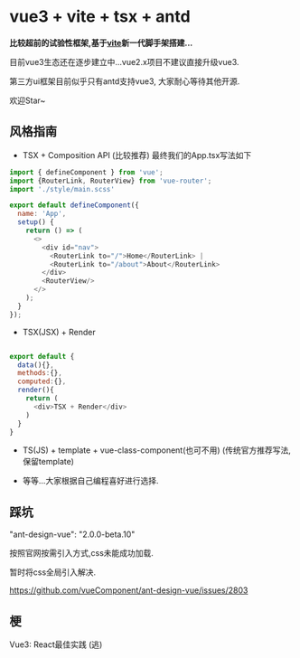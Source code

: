 # vue3 + vite + tsx + antd

**比较超前的试验性框架,基于[vite](https://vite-design.surge.sh/guide/chinese-doc.html)新一代脚手架搭建...**

 目前vue3生态还在逐步建立中...vue2.x项目不建议直接升级vue3. 
 
 第三方ui框架目前似乎只有antd支持vue3, 大家耐心等待其他开源.

 欢迎Star~

## 风格指南
* TSX + Composition API (比较推荐)
最终我们的App.tsx写法如下
```javascript
import { defineComponent } from 'vue';
import {RouterLink, RouterView} from 'vue-router';
import './style/main.scss'

export default defineComponent({
  name: 'App',
  setup() {
    return () => (
      <>
        <div id="nav">
          <RouterLink to="/">Home</RouterLink> |
          <RouterLink to="/about">About</RouterLink>
        </div>
        <RouterView/>
      </>
    );
  }
});

```
* TSX(JSX) + Render 

``` javascript

export default {
  data(){},
  methods:{},
  computed:{},
  render(){
    return (
      <div>TSX + Render</div>
    )
  }
}
```

* TS(JS) + template + vue-class-component(也可不用) (传统官方推荐写法,保留template)

* 等等...大家根据自己编程喜好进行选择.

## 踩坑
"ant-design-vue": "2.0.0-beta.10"

按照官网按需引入方式,css未能成功加载.

暂时将css全局引入解决.

https://github.com/vueComponent/ant-design-vue/issues/2803

## 梗

Vue3: React最佳实践 (逃)
